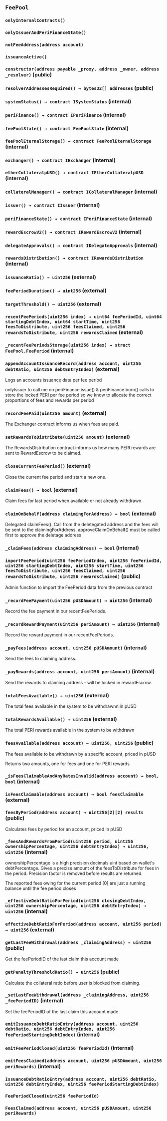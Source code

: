 ## `FeePool`

### `onlyInternalContracts()`

### `onlyIssuerAndPeriFinanceState()`

### `notFeeAddress(address account)`

### `issuanceActive()`

### `constructor(address payable _proxy, address _owner, address _resolver)` (public)

### `resolverAddressesRequired() → bytes32[] addresses` (public)

### `systemStatus() → contract ISystemStatus` (internal)

### `periFinance() → contract IPeriFinance` (internal)

### `feePoolState() → contract FeePoolState` (internal)

### `feePoolEternalStorage() → contract FeePoolEternalStorage` (internal)

### `exchanger() → contract IExchanger` (internal)

### `etherCollateralpUSD() → contract IEtherCollateralpUSD` (internal)

### `collateralManager() → contract ICollateralManager` (internal)

### `issuer() → contract IIssuer` (internal)

### `periFinanceState() → contract IPeriFinanceState` (internal)

### `rewardEscrowV2() → contract IRewardEscrowV2` (internal)

### `delegateApprovals() → contract IDelegateApprovals` (internal)

### `rewardsDistribution() → contract IRewardsDistribution` (internal)

### `issuanceRatio() → uint256` (external)

### `feePeriodDuration() → uint256` (external)

### `targetThreshold() → uint256` (external)

### `recentFeePeriods(uint256 index) → uint64 feePeriodId, uint64 startingDebtIndex, uint64 startTime, uint256 feesToDistribute, uint256 feesClaimed, uint256 rewardsToDistribute, uint256 rewardsClaimed` (external)

### `_recentFeePeriodsStorage(uint256 index) → struct FeePool.FeePeriod` (internal)

### `appendAccountIssuanceRecord(address account, uint256 debtRatio, uint256 debtEntryIndex)` (external)

Logs an accounts issuance data per fee period

onlyIssuer to call me on periFinance.issue() & periFinance.burn() calls to store the locked PERI
per fee period so we know to allocate the correct proportions of fees and rewards per period

### `recordFeePaid(uint256 amount)` (external)

The Exchanger contract informs us when fees are paid.

### `setRewardsToDistribute(uint256 amount)` (external)

The RewardsDistribution contract informs us how many PERI rewards are sent to RewardEscrow to be claimed.

### `closeCurrentFeePeriod()` (external)

Close the current fee period and start a new one.

### `claimFees() → bool` (external)

Claim fees for last period when available or not already withdrawn.

### `claimOnBehalf(address claimingForAddress) → bool` (external)

Delegated claimFees(). Call from the deletegated address
and the fees will be sent to the claimingForAddress.
approveClaimOnBehalf() must be called first to approve the deletage address

### `_claimFees(address claimingAddress) → bool` (internal)

### `importFeePeriod(uint256 feePeriodIndex, uint256 feePeriodId, uint256 startingDebtIndex, uint256 startTime, uint256 feesToDistribute, uint256 feesClaimed, uint256 rewardsToDistribute, uint256 rewardsClaimed)` (public)

Admin function to import the FeePeriod data from the previous contract

### `_recordFeePayment(uint256 pUSDAmount) → uint256` (internal)

Record the fee payment in our recentFeePeriods.

### `_recordRewardPayment(uint256 periAmount) → uint256` (internal)

Record the reward payment in our recentFeePeriods.

### `_payFees(address account, uint256 pUSDAmount)` (internal)

Send the fees to claiming address.

### `_payRewards(address account, uint256 periAmount)` (internal)

Send the rewards to claiming address - will be locked in rewardEscrow.

### `totalFeesAvailable() → uint256` (external)

The total fees available in the system to be withdrawnn in pUSD

### `totalRewardsAvailable() → uint256` (external)

The total PERI rewards available in the system to be withdrawn

### `feesAvailable(address account) → uint256, uint256` (public)

The fees available to be withdrawn by a specific account, priced in pUSD

Returns two amounts, one for fees and one for PERI rewards

### `_isFeesClaimableAndAnyRatesInvalid(address account) → bool, bool` (internal)

### `isFeesClaimable(address account) → bool feesClaimable` (external)

### `feesByPeriod(address account) → uint256[2][2] results` (public)

Calculates fees by period for an account, priced in pUSD

### `_feesAndRewardsFromPeriod(uint256 period, uint256 ownershipPercentage, uint256 debtEntryIndex) → uint256, uint256` (internal)

ownershipPercentage is a high precision decimals uint based on
wallet's debtPercentage. Gives a precise amount of the feesToDistribute
for fees in the period. Precision factor is removed before results are
returned.

The reported fees owing for the current period [0] are just a
running balance until the fee period closes

### `_effectiveDebtRatioForPeriod(uint256 closingDebtIndex, uint256 ownershipPercentage, uint256 debtEntryIndex) → uint256` (internal)

### `effectiveDebtRatioForPeriod(address account, uint256 period) → uint256` (external)

### `getLastFeeWithdrawal(address _claimingAddress) → uint256` (public)

Get the feePeriodID of the last claim this account made

### `getPenaltyThresholdRatio() → uint256` (public)

Calculate the collateral ratio before user is blocked from claiming.

### `_setLastFeeWithdrawal(address _claimingAddress, uint256 _feePeriodID)` (internal)

Set the feePeriodID of the last claim this account made

### `emitIssuanceDebtRatioEntry(address account, uint256 debtRatio, uint256 debtEntryIndex, uint256 feePeriodStartingDebtIndex)` (internal)

### `emitFeePeriodClosed(uint256 feePeriodId)` (internal)

### `emitFeesClaimed(address account, uint256 pUSDAmount, uint256 periRewards)` (internal)

### `IssuanceDebtRatioEntry(address account, uint256 debtRatio, uint256 debtEntryIndex, uint256 feePeriodStartingDebtIndex)`

### `FeePeriodClosed(uint256 feePeriodId)`

### `FeesClaimed(address account, uint256 pUSDAmount, uint256 periRewards)`
